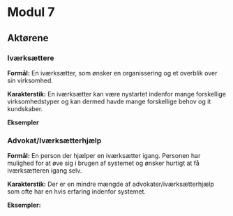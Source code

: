 # Modul 7

## Aktørene

### Iværksættere

**Formål:** En iværksætter, som ønsker en organissering og et overblik over sin virksomhed.

**Karakterstik:** En iværksætter kan være nystartet indenfor mange forskellige virksomhedstyper og kan dermed havde mange forskellige behov og it kundskaber.

**Eksempler**

### Advokat/Iværksætterhjælp

**Formål:** En person der hjælper en iværksætter igang. Personen har mulighed for at øve sig i brugen af systemet og ønsker hurtigt at få iværksætteren igang selv.

**Karakterstik:** Der er en mindre mængde af advokater/iværksætterhjælp som ofte har en hvis erfaring indenfor systemet.

**Eksempler:**